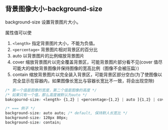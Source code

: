 
## 背景图像大小-background-size
background-size 设置背景图片大小。

属性值可以使
1. `<length>` 指定背景图片大小，不能为负值。
2. `<percentage>` 背景图片相对背景区的百分比
3. auto 以背景图片的比例缩放背景图片
4. cover 缩放背景图片以完全覆盖背景区，可能背景图片部分看不见(cover 值尽可能大的缩放背景图像并保持图像的宽高比例（图像不会被压扁）)
4. contain 缩放背景图片以完全装入背景区，可能背景区部分空白(为了使图像以完全显示在容器内，如果图像长宽比与容器长宽比不一致，将会出现空隙)

```css
/* 第一个值是图像的宽度，第二个值是图像的高度 */
/* 如果只有一个值，那么高度被默认为auto */
bakcgournd-size: <length> {1,2} | <percentage>{1,2} | auto ]{1,2} | cover | contain

/* === 例子 */
background-size: auto auto; /* default, 保持默人长宽比 */
background-size: 120px 80px;
background-size: contain;
```